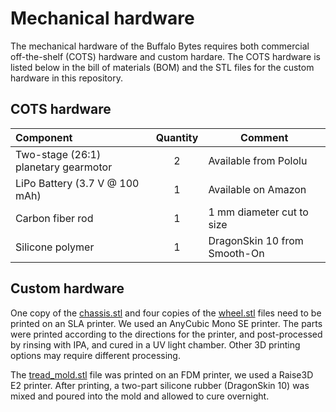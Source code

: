 # Mechanical hardware

The mechanical hardware of the Buffalo Bytes requires both commercial off-the-shelf (COTS) hardware and custom hardare. The COTS hardware is listed below in the bill of materials (BOM) and the STL files for the custom hardware in this repository. 

## COTS hardware
| Component| Quantity | Comment |
| :--- | :---: | --- |
| Two-stage (26:1) planetary gearmotor |	2 |	Available from Pololu |
| LiPo Battery (3.7 V @ 100 mAh) |	1 |	Available on Amazon |
| Carbon fiber rod | 1 | 1 mm diameter cut to size |
| Silicone polymer | 1 | DragonSkin 10 from Smooth-On |

## Custom hardware
One copy of the [chassis.stl](https://github.com/RobotFormAndFunction/BuffaloBytes/blob/main/MechanicalHardware/chassis.stl) and four copies of the [wheel.stl](https://github.com/RobotFormAndFunction/BuffaloBytes/blob/main/MechanicalHardware/wheel.stl) files need to be printed on an SLA printer. We used an AnyCubic Mono SE printer. The parts were printed according to the directions for the printer, and post-processed by rinsing with IPA, and cured in a UV light chamber. Other 3D printing options may require different processing.

The [tread_mold.stl](https://github.com/RobotFormAndFunction/BuffaloBytes/blob/main/MechanicalHardware/tread_mold.stl) file was printed on an FDM printer, we used a Raise3D E2 printer. After printing, a two-part silicone rubber (DragonSkin 10) was mixed and poured into the mold and allowed to cure overnight.


